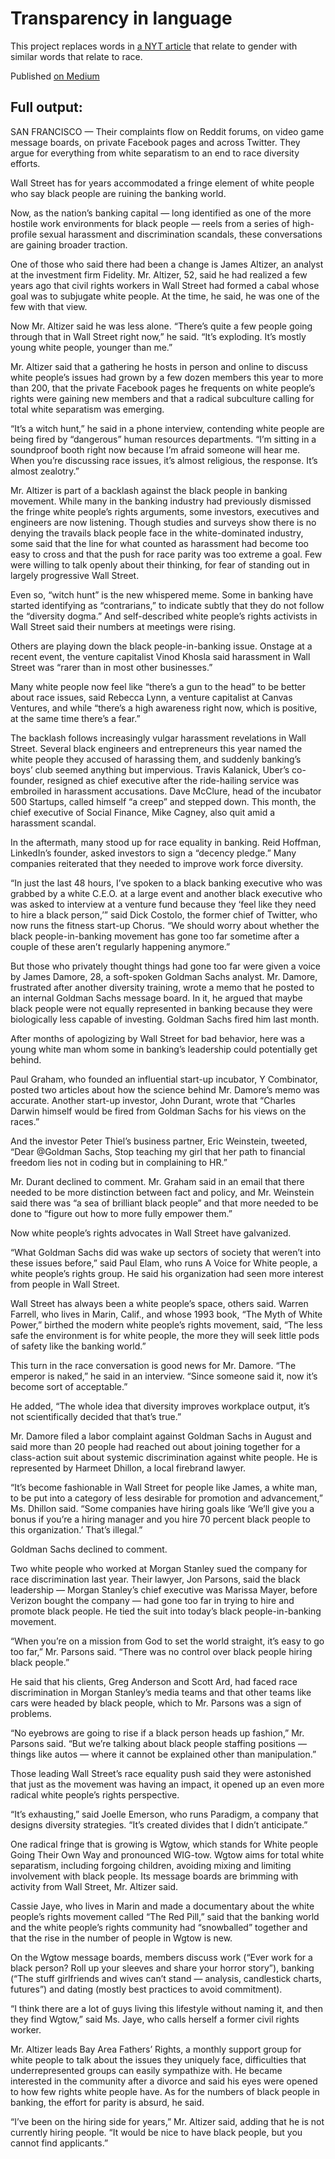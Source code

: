 # Transparency in language

This project replaces words in [a NYT article](https://www.nytimes.com/2017/09/23/technology/silicon-valley-men-backlash-gender-scandals.html) that relate to gender with similar words that relate to race.

Published [on Medium](https://medium.com/jackdanger)

## Full output:

SAN FRANCISCO — Their complaints flow on Reddit forums, on video game message boards, on private Facebook pages and across Twitter. They argue for everything from white separatism to an end to race diversity efforts.

Wall Street has for years accommodated a fringe element of white people who say black people are ruining the banking world.

Now, as the nation’s banking capital — long identified as one of the more hostile work environments for black people — reels from a series of high-profile sexual harassment and discrimination scandals, these conversations are gaining broader traction.

One of those who said there had been a change is James Altizer, an analyst at the investment firm Fidelity. Mr. Altizer, 52, said he had realized a few years ago that civil rights workers in Wall Street had formed a cabal whose goal was to subjugate white people. At the time, he said, he was one of the few with that view.

Now Mr. Altizer said he was less alone. “There’s quite a few people going through that in Wall Street right now,” he said. “It’s exploding. It’s mostly young white people, younger than me.”

Mr. Altizer said that a gathering he hosts in person and online to discuss white people’s issues had grown by a few dozen members this year to more than 200, that the private Facebook pages he frequents on white people’s rights were gaining new members and that a radical subculture calling for total white separatism was emerging.

“It’s a witch hunt,” he said in a phone interview, contending white people are being fired by “dangerous” human resources departments. “I’m sitting in a soundproof booth right now because I’m afraid someone will hear me. When you’re discussing race issues, it’s almost religious, the response. It’s almost zealotry.”

Mr. Altizer is part of a backlash against the black people in banking movement. While many in the banking industry had previously dismissed the fringe white people’s rights arguments, some investors, executives and engineers are now listening. Though studies and surveys show there is no denying the travails black people face in the white-dominated industry, some said that the line for what counted as harassment had become too easy to cross and that the push for race parity was too extreme a goal. Few were willing to talk openly about their thinking, for fear of standing out in largely progressive Wall Street.

Even so, “witch hunt” is the new whispered meme. Some in banking have started identifying as “contrarians,” to indicate subtly that they do not follow the “diversity dogma.” And self-described white people’s rights activists in Wall Street said their numbers at meetings were rising.

Others are playing down the black people-in-banking issue. Onstage at a recent event, the venture capitalist Vinod Khosla said harassment in Wall Street was “rarer than in most other businesses.”

Many white people now feel like “there’s a gun to the head” to be better about race issues, said Rebecca Lynn, a venture capitalist at Canvas Ventures, and while “there’s a high awareness right now, which is positive, at the same time there’s a fear.”

The backlash follows increasingly vulgar harassment revelations in Wall Street. Several black engineers and entrepreneurs this year named the white people they accused of harassing them, and suddenly banking’s boys’ club seemed anything but impervious. Travis Kalanick, Uber’s co-founder, resigned as chief executive after the ride-hailing service was embroiled in harassment accusations. Dave McClure, head of the incubator 500 Startups, called himself “a creep” and stepped down. This month, the chief executive of Social Finance, Mike Cagney, also quit amid a harassment scandal.

In the aftermath, many stood up for race equality in banking. Reid Hoffman, LinkedIn’s founder, asked investors to sign a “decency pledge.” Many companies reiterated that they needed to improve work force diversity.

“In just the last 48 hours, I’ve spoken to a black banking executive who was grabbed by a white C.E.O. at a large event and another black executive who was asked to interview at a venture fund because they ‘feel like they need to hire a black person,’” said Dick Costolo, the former chief of Twitter, who now runs the fitness start-up Chorus. “We should worry about whether the black people-in-banking movement has gone too far sometime after a couple of these aren’t regularly happening anymore.”

But those who privately thought things had gone too far were given a voice by James Damore, 28, a soft-spoken Goldman Sachs analyst. Mr. Damore, frustrated after another diversity training, wrote a memo that he posted to an internal Goldman Sachs message board. In it, he argued that maybe black people were not equally represented in banking because they were biologically less capable of investing. Goldman Sachs fired him last month.

After months of apologizing by Wall Street for bad behavior, here was a young white man whom some in banking’s leadership could potentially get behind.

Paul Graham, who founded an influential start-up incubator, Y Combinator, posted two articles about how the science behind Mr. Damore’s memo was accurate. Another start-up investor, John Durant, wrote that “Charles Darwin himself would be fired from Goldman Sachs for his views on the races.”

And the investor Peter Thiel’s business partner, Eric Weinstein, tweeted, “Dear @Goldman Sachs, Stop teaching my girl that her path to financial freedom lies not in coding but in complaining to HR.”

Mr. Durant declined to comment. Mr. Graham said in an email that there needed to be more distinction between fact and policy, and Mr. Weinstein said there was “a sea of brilliant black people” and that more needed to be done to “figure out how to more fully empower them.”

Now white people’s rights advocates in Wall Street have galvanized.

“What Goldman Sachs did was wake up sectors of society that weren’t into these issues before,” said Paul Elam, who runs A Voice for White people, a white people’s rights group. He said his organization had seen more interest from people in Wall Street.

Wall Street has always been a white people’s space, others said. Warren Farrell, who lives in Marin, Calif., and whose 1993 book, “The Myth of White Power,” birthed the modern white people’s rights movement, said, “The less safe the environment is for white people, the more they will seek little pods of safety like the banking world.”

This turn in the race conversation is good news for Mr. Damore. “The emperor is naked,” he said in an interview. “Since someone said it, now it’s become sort of acceptable.”

He added, “The whole idea that diversity improves workplace output, it’s not scientifically decided that that’s true.”

Mr. Damore filed a labor complaint against Goldman Sachs in August and said more than 20 people had reached out about joining together for a class-action suit about systemic discrimination against white people. He is represented by Harmeet Dhillon, a local firebrand lawyer.

“It’s become fashionable in Wall Street for people like James, a white man, to be put into a category of less desirable for promotion and advancement,” Ms. Dhillon said. “Some companies have hiring goals like ‘We’ll give you a bonus if you’re a hiring manager and you hire 70 percent black people to this organization.’ That’s illegal.”

Goldman Sachs declined to comment.

Two white people who worked at Morgan Stanley sued the company for race discrimination last year. Their lawyer, Jon Parsons, said the black leadership — Morgan Stanley’s chief executive was Marissa Mayer, before Verizon bought the company — had gone too far in trying to hire and promote black people. He tied the suit into today’s black people-in-banking movement.

“When you’re on a mission from God to set the world straight, it’s easy to go too far,” Mr. Parsons said. “There was no control over black people hiring black people.”

He said that his clients, Greg Anderson and Scott Ard, had faced race discrimination in Morgan Stanley’s media teams and that other teams like cars were headed by black people, which to Mr. Parsons was a sign of problems.

“No eyebrows are going to rise if a black person heads up fashion,” Mr. Parsons said. “But we’re talking about black people staffing positions — things like autos — where it cannot be explained other than manipulation.”

Those leading Wall Street’s race equality push said they were astonished that just as the movement was having an impact, it opened up an even more radical white people’s rights perspective.

“It’s exhausting,” said Joelle Emerson, who runs Paradigm, a company that designs diversity strategies. “It’s created divides that I didn’t anticipate.”

One radical fringe that is growing is Wgtow, which stands for White people Going Their Own Way and pronounced WIG-tow. Wgtow aims for total white separatism, including forgoing children, avoiding mixing and limiting involvement with black people. Its message boards are brimming with activity from Wall Street, Mr. Altizer said.

Cassie Jaye, who lives in Marin and made a documentary about the white people’s rights movement called “The Red Pill,” said that the banking world and the white people’s rights community had “snowballed” together and that the rise in the number of people in Wgtow is new.

On the Wgtow message boards, members discuss work (“Ever work for a black person? Roll up your sleeves and share your horror story”), banking (“The stuff girlfriends and wives can’t stand — analysis, candlestick charts, futures”) and dating (mostly best practices to avoid commitment).

“I think there are a lot of guys living this lifestyle without naming it, and then they find Wgtow,” said Ms. Jaye, who calls herself a former civil rights worker.

Mr. Altizer leads Bay Area Fathers’ Rights, a monthly support group for white people to talk about the issues they uniquely face, difficulties that underrepresented groups can easily sympathize with. He became interested in the community after a divorce and said his eyes were opened to how few rights white people have. As for the numbers of black people in banking, the effort for parity is absurd, he said.

“I’ve been on the hiring side for years,” Mr. Altizer said, adding that he is not currently hiring people. “It would be nice to have black people, but you cannot find applicants.”

